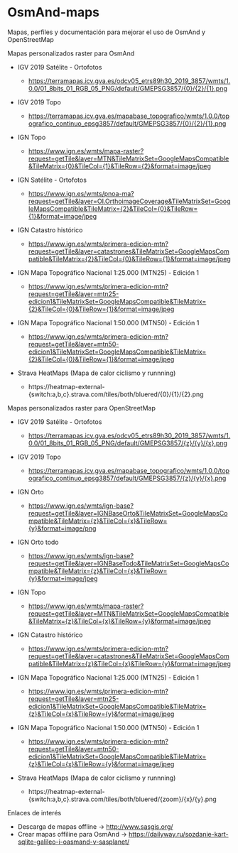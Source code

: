 # OsmAnd-maps
Mapas, perfiles y documentación para mejorar el uso de OsmAnd y OpenStreetMap

Mapas personalizados raster para OsmAnd
* IGV 2019 Satélite - Ortofotos
  * https://terramapas.icv.gva.es/odcv05_etrs89h30_2019_3857/wmts/1.0.0/01_8bits_01_RGB_05_PNG/default/GMEPSG3857/{0}/{2}/{1}.png
* IGV 2019 Topo
  * https://terramapas.icv.gva.es/mapabase_topografico/wmts/1.0.0/topografico_continuo_epsg3857/default/GMEPSG3857/{0}/{2}/{1}.png
* IGN Topo
  * https://www.ign.es/wmts/mapa-raster?request=getTile&layer=MTN&TileMatrixSet=GoogleMapsCompatible&TileMatrix={0}&TileCol={1}&TileRow={2}&format=image/jpeg
* IGN Satélite - Ortofotos
  * https://www.ign.es/wmts/pnoa-ma?request=getTile&layer=OI.OrthoimageCoverage&TileMatrixSet=GoogleMapsCompatible&TileMatrix={2}&TileCol={0}&TileRow={1}&format=image/jpeg
* IGN Catastro histórico
  * https://www.ign.es/wmts/primera-edicion-mtn?request=getTile&layer=catastrones&TileMatrixSet=GoogleMapsCompatible&TileMatrix={2}&TileCol={0}&TileRow={1}&format=image/jpeg
* IGN Mapa Topográfico Nacional 1:25.000 (MTN25) - Edición 1
  * https://www.ign.es/wmts/primera-edicion-mtn?request=getTile&layer=mtn25-edicion1&TileMatrixSet=GoogleMapsCompatible&TileMatrix={2}&TileCol={0}&TileRow={1}&format=image/jpeg
* IGN Mapa Topográfico Nacional 1:50.000 (MTN50) - Edición 1
  * https://www.ign.es/wmts/primera-edicion-mtn?request=getTile&layer=mtn50-edicion1&TileMatrixSet=GoogleMapsCompatible&TileMatrix={2}&TileCol={0}&TileRow={1}&format=image/jpeg
  
* Strava HeatMaps (Mapa de calor ciclismo y runnning)
  * https://heatmap-external-{switch:a,b,c}.strava.com/tiles/both/bluered/{0}/{1}/{2}.png

Mapas personalizados raster para OpenStreetMap
* IGV 2019 Satélite - Ortofotos
  * https://terramapas.icv.gva.es/odcv05_etrs89h30_2019_3857/wmts/1.0.0/01_8bits_01_RGB_05_PNG/default/GMEPSG3857/{z}/{y}/{x}.png
* IGV 2019 Topo
  * https://terramapas.icv.gva.es/mapabase_topografico/wmts/1.0.0/topografico_continuo_epsg3857/default/GMEPSG3857/{z}/{y}/{x}.png
* IGN Orto
  * https://www.ign.es/wmts/ign-base?request=getTile&layer=IGNBaseOrto&TileMatrixSet=GoogleMapsCompatible&TileMatrix={z}&TileCol={x}&TileRow={y}&format=image/png
* IGN Orto todo
  * https://www.ign.es/wmts/ign-base?request=getTile&layer=IGNBaseTodo&TileMatrixSet=GoogleMapsCompatible&TileMatrix={z}&TileCol={x}&TileRow={y}&format=image/jpeg
* IGN Topo
  * https://www.ign.es/wmts/mapa-raster?request=getTile&layer=MTN&TileMatrixSet=GoogleMapsCompatible&TileMatrix={z}&TileCol={x}&TileRow={y}&format=image/jpeg
* IGN Catastro histórico
  * https://www.ign.es/wmts/primera-edicion-mtn?request=getTile&layer=catastrones&TileMatrixSet=GoogleMapsCompatible&TileMatrix={z}&TileCol={x}&TileRow={y}&format=image/jpeg
* IGN Mapa Topográfico Nacional 1:25.000 (MTN25) - Edición 1
  * https://www.ign.es/wmts/primera-edicion-mtn?request=getTile&layer=mtn25-edicion1&TileMatrixSet=GoogleMapsCompatible&TileMatrix={z}&TileCol={x}&TileRow={y}&format=image/jpeg
* IGN Mapa Topográfico Nacional 1:50.000 (MTN50) - Edición 1
  * https://www.ign.es/wmts/primera-edicion-mtn?request=getTile&layer=mtn50-edicion1&TileMatrixSet=GoogleMapsCompatible&TileMatrix={z}&TileCol={x}&TileRow={y}&format=image/jpeg

* Strava HeatMaps (Mapa de calor ciclismo y runnning)
  * https://heatmap-external-{switch:a,b,c}.strava.com/tiles/both/bluered/{zoom}/{x}/{y}.png

Enlaces de interés
  * Descarga de mapas offline -> http://www.sasgis.org/
  * Crear mapas offiline para OsmAnd -> https://dailyway.ru/sozdanie-kart-sqlite-galileo-i-oasmand-v-sasplanet/
